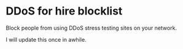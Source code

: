 # DDoS for hire blocklist
Block people from using DDoS stress testing sites on your network.

I will update this once in awhile.
